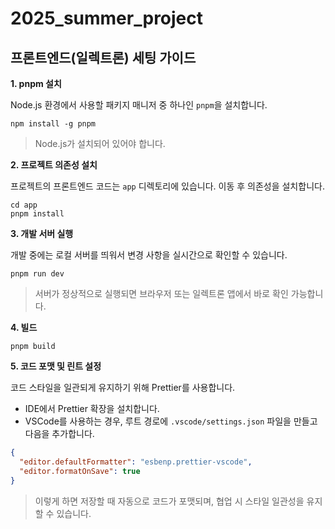 # 2025_summer_project

## 프론트엔드(일렉트론) 세팅 가이드

**1. pnpm 설치**

Node.js 환경에서 사용할 패키지 매니저 중 하나인 `pnpm`을 설치합니다.

```
npm install -g pnpm
```

> Node.js가 설치되어 있어야 합니다.

**2. 프로젝트 의존성 설치**

프로젝트의 프론트엔드 코드는 `app` 디렉토리에 있습니다. 이동 후 의존성을 설치합니다.

```
cd app
pnpm install
```

**3. 개발 서버 실행**

개발 중에는 로컬 서버를 띄워서 변경 사항을 실시간으로 확인할 수 있습니다.

```
pnpm run dev
```

> 서버가 정상적으로 실행되면 브라우저 또는 일렉트론 앱에서 바로 확인 가능합니다.

**4. 빌드**

```
pnpm build
```

**5. 코드 포맷 및 린트 설정**

코드 스타일을 일관되게 유지하기 위해 Prettier를 사용합니다.

- IDE에서 Prettier 확장을 설치합니다.
- VSCode를 사용하는 경우, 루트 경로에 `.vscode/settings.json` 파일을 만들고 다음을 추가합니다.

```json
{
  "editor.defaultFormatter": "esbenp.prettier-vscode",
  "editor.formatOnSave": true
}
```

> 이렇게 하면 저장할 때 자동으로 코드가 포맷되며, 협업 시 스타일 일관성을 유지할 수 있습니다.
